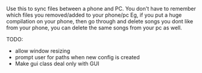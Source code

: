 Use this to sync files between a phone and PC.
You don't have to remember which files you removed/added 
to your phone/pc
Eg, if you put a huge compilation on your phone,
    then go through and delete songs you dont like
    from your phone, you can delete the same songs
    from your pc as well.

TODO:
- allow window resizing
- prompt user for paths when new config is created
- Make gui class deal only with GUI
